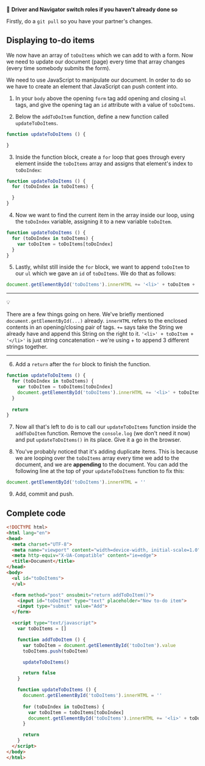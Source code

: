 :twisted_rightwards_arrows: **Driver and Navigator switch roles if you haven't already done so**

Firstly, do a `git pull` so you have your partner's changes.

Displaying to-do items
------
We now have an array of `toDoItems` which we can add to with a form. Now we need to update our document (page) every time that array changes (every time somebody submits the form).

We need to use JavaScript to manipulate our document. In order to do so we have to create an element that JavaScript can push content into.

1) In your `body` above the opening `form` tag add opening and closing `ul` tags, and give the opening tag an `id` attribute with a value of `toDoItems`.

2) Below the `addToDoItem` function, define a new function called `updateToDoItems`.

```javascript
function updateToDoItems () {

}
```

3) Inside the function block, create a `for` loop that goes through every element inside the `toDoItems` array and assigns that element's index to `toDoIndex`:

```javascript
function updateToDoItems () {
  for (toDoIndex in toDoItems) {

  }
}
```

4) Now we want to find the current item in the array inside our loop, using the `toDoIndex` variable, assigning it to a new variable `toDoItem`.

```javascript
function updateToDoItems () {
  for (toDoIndex in toDoItems) {
    var toDoItem = toDoItems[toDoIndex]
  }
}
```

5) Lastly, whilst still inside the `for` block, we want to append `toDoItem` to our `ul` which we gave an `id` of `toDoItems`. We do that as follows:

```javascript
document.getElementById('toDoItems').innerHTML += '<li>' + toDoItem + '</li>'
``` 

***
:bulb:

There are a few things going on here. We've briefly mentioned `document.getElementById(...)` already. `innerHTML` refers to the enclosed contents in an opening/closing pair of tags. `+=` says take the String we already have and append this String on the right to it. `'<li>' + toDoItem + '</li>'` is just string concatenation - we're using + to append 3 different strings together.
***

6) Add a `return` after the `for` block to finish the function.

```javascript
function updateToDoItems () {
  for (toDoIndex in toDoItems) {
    var toDoItem = toDoItems[toDoIndex]
    document.getElementById('toDoItems').innerHTML += '<li>' + toDoItem + '</li>'
  }
  
  return
}
```

7) Now all that's left to do is to call our `updateToDoItems` function inside the `addToDoItem` function. Remove the `console.log` (we don't need it now) and put `updateToDoItems()` in its place. Give it a go in the browser.

8) You've probably noticed that it's adding duplicate items. This is because we are looping over the `toDoItems` array every time we add to the document, and we are **appending** to the document. You can add the following line at the top of your `updateToDoItems` function to fix this:

```javascript
document.getElementById('toDoItems').innerHTML = ''
```

9) Add, commit and push.

Complete code
------
```html
<!DOCTYPE html>
<html lang="en">
<head>
  <meta charset="UTF-8">
  <meta name="viewport" content="width=device-width, initial-scale=1.0">
  <meta http-equiv="X-UA-Compatible" content="ie=edge">
  <title>Document</title>
</head>
<body>
  <ul id="toDoItems">
  </ul>

  <form method="post" onsubmit="return addToDoItem()">
    <input id="toDoItem" type="text" placeholder="New to-do item">
    <input type="submit" value="Add">
  </form>

  <script type="text/javascript">
    var toDoItems = []

    function addToDoItem () {
      var toDoItem = document.getElementById('toDoItem').value
      toDoItems.push(toDoItem)

      updateToDoItems()

      return false
    }

    function updateToDoItems () {
      document.getElementById('toDoItems').innerHTML = ''
      
      for (toDoIndex in toDoItems) {
        var toDoItem = toDoItems[toDoIndex]
        document.getElementById('toDoItems').innerHTML += '<li>' + toDoItem + '</li>'
      }

      return
    }
  </script>
</body>
</html>
```